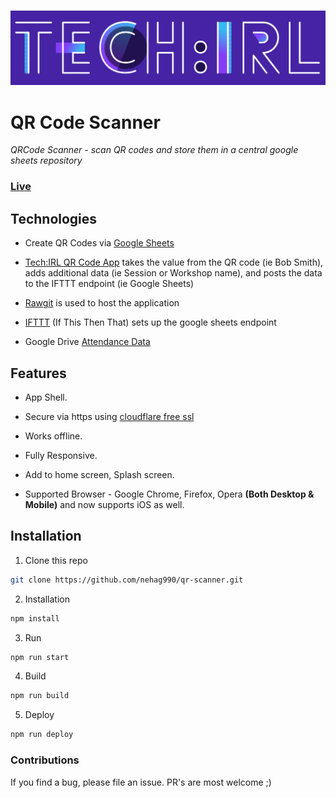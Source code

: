 ### ![alt text](Logo.png)

# QR Code Scanner

*QRCode Scanner - scan QR codes and store them in a central google sheets repository*

### [Live](https://cdn.rawgit.com/nehag990/qr-scanner/gh-pages/index.html)

## Technologies
  
  - Create QR Codes via [Google Sheets](https://chrome.google.com/webstore/detail/qr-code-generator/lofihghpipjlmpcnigcopahlpaopcoaa?hl=en-US)
    
  - [Tech:IRL QR Code App](https://github.com/nehag990/qr-scanner) takes the value from the QR code (ie Bob Smith), adds additional data (ie Session or Workshop name), and posts the data to the IFTTT endpoint (ie Google Sheets)
  
  - [Rawgit](http://rawgit.com/) is used to host the application
  
  - [IFTTT](https://ifttt.com/applets/328574p-qr-code-scan-to-vote) (If This Then That) sets up the google sheets endpoint
  
  - Google Drive [Attendance Data](https://drive.google.com/open?id=1LcSxuYBTEzJvbU62wnTgjEjpuNP7bVLjjaXk6wR-eCY)

## Features

  - App Shell.
  
  - Secure via https using [cloudflare free ssl](https://www.cloudflare.com/ssl/)
  
  - Works offline.

  - Fully Responsive.
  
  - Add to home screen, Splash screen.

  - Supported Browser - Google Chrome, Firefox, Opera **(Both Desktop & Mobile)** and now supports iOS as well.

## Installation

1. Clone this repo

  ```bash
  git clone https://github.com/nehag990/qr-scanner.git
  ```

2. Installation

  ```bash
  npm install
  ```

3. Run

  ```bash
  npm run start
  ```

4. Build

  ```bash
  npm run build
  ```

5. Deploy

  ```bash
  npm run deploy
  ```

### Contributions

If you find a bug, please file an issue. PR's are most welcome ;)

